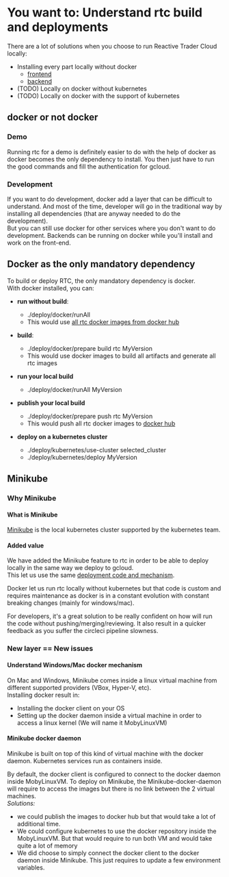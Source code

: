 # You want to: Understand rtc build and deployments

There are a lot of solutions when you choose to run Reactive Trader Cloud locally:
- Installing every part locally without docker
  - [frontend](https://github.com/AdaptiveConsulting/ReactiveTraderCloud/blob/master/docs/client.md)
  - [backend](https://github.com/AdaptiveConsulting/ReactiveTraderCloud/blob/master/docs/server.md)
- (TODO) Locally on docker without kubernetes
- (TODO) Locally on docker with the support of kubernetes

## docker or not docker
### Demo
Running rtc for a demo is definitely easier to do with the help of docker as docker becomes the only dependency to install. You then just have to run the good commands and fill the authentication for gcloud.  

### Development
If you want to do development, docker add a layer that can be difficult to understand. And most of the time, developer will go in the traditional way by installing all dependencies (that are anyway needed to do the development).  
But you can still use docker for other services where you don't want to do development. Backends can be running on docker while you'll install and work on the front-end.

## Docker as the only mandatory dependency
To build or deploy RTC, the only mandatory dependency is docker.  
With docker installed, you can:
- **run without build**:
    - ./deploy/docker/runAll
    - This would use [all rtc docker images from docker hub](https://hub.docker.com/u/reactivetrader/dashboard/)

- **build**:
    - ./deploy/docker/prepare build rtc MyVersion
    - This would use docker images to build all artifacts and generate all rtc images

- **run your local build**
    - ./deploy/docker/runAll MyVersion

- **publish your local build**
    - ./deploy/docker/prepare push rtc MyVersion
    - This would push all rtc docker images to [docker hub](https://hub.docker.com/u/reactivetrader/dashboard/)

- **deploy on a kubernetes cluster**
    - ./deploy/kubernetes/use-cluster selected_cluster
    - ./deploy/kubernetes/deploy MyVersion

## Minikube
### Why Minikube
#### What is Minikube
[Minikube](https://github.com/kubernetes/Minikube) is the local kubernetes cluster supported by the kubernetes team.  

#### Added value
We have added the Minikube feature to rtc in order to be able to deploy locally in the same way we deploy to gcloud.  
This let us use the same [deployment code and mechanism](https://github.com/AdaptiveConsulting/ReactiveTraderCloud/blob/master/docs/deploy/rtc_deployment.md).  

Docker let us run rtc locally without kubernetes but that code is custom and requires maintenance as docker is in a constant evolution with constant breaking changes (mainly for windows/mac).

For developers, it's a great solution to be really confident on how will run the code without pushing/merging/reviewing. It also result in a quicker feedback as you suffer the circleci pipeline slowness.

### New layer == New issues
#### Understand Windows/Mac docker mechanism
On Mac and Windows, Minikube comes inside a linux virtual machine from different supported providers (VBox, Hyper-V, etc).  
Installing docker result in:
- Installing the docker client on your OS
- Setting up the docker daemon inside a virtual machine in order to access a linux kernel (We will name it MobyLinuxVM)

#### Minikube docker daemon
Minikube is built on top of this kind of virtual machine with the docker daemon. Kubernetes services run as containers inside.

By default, the docker client is configured to connect to the docker daemon inside MobyLinuxVM. To deploy on Minikube, the Minikube-docker-daemon will require to access the images but there is no link between the 2 virtual machines.  
*Solutions:*
- we could publish the images to docker hub but that would take a lot of additional time.
- We could configure kubernetes to use the docker repository inside the MobyLinuxVM. But that would require to run both VM and would take quite a lot of memory
- We did choose to simply connect the docker client to the docker daemon inside Minikube. This just requires to update a few environment variables.
